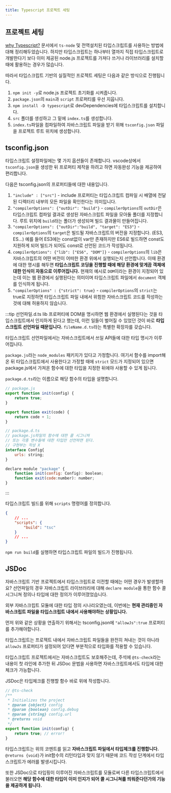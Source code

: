 ```yaml
---
title: Typescript 프로젝트 세팅
---
```


## 프로젝트 세팅

[why Typescript?](./why.md) 문서에서 `ts-node` 및 전역설치된 타입스크립트를 사용하는 방법에 대해 정리해두었습니다. 하지만 타입스크립트는 하나부터 열까지 직접 타입스크립트로 개발한다기 보다 이미 제공된 node.js 프로젝트를 가져다 쓰거나 라이브러리를 설치할 때에 활용하는 경우가 많습니다.

따라서 타입스크립트 기반의 실질적인 프로젝트 세팅은 다음과 같은 방식으로 진행됩니다.

1. `npm init -y`로 node.js 프로젝트 초기화를 시켜줍니다.
2. `package.json`의 `main`과 `script` 프로퍼티를 우선 지웁니다.
3. `npm install -D typescript`로 devDependencies에 타입스크립트를 설치합니다.
4. `src` 폴더를 생성하고 그 밑에 `index.ts`를 생성합니다.
5. `index.ts`파일을 컴파일하여 자바스크립트 파일을 받기 위해 `tsconfig.json` 파일을 프로젝트 루트 위치에 생성합니다.

## tsconfig.json

타입스크립트 설정파일에는 몇 가지 옵션들이 존재합니다. vscode상에서 `tsconfig.json`을 생성한 뒤 프로퍼티 제작을 하려고 하면 자동완성 기능을 제공하여 편리합니다.

다음은 tsconfig.json의 프로퍼티들에 대한 내용입니다.

1. `"include" : ["src"]` - include 프로퍼티는 타입스크립트 컴파일 시 배열에 전달된 디렉터리 내부의 모든 파일을 확인한다는 의미입니다.
2. `"compilerOptions": {"outDir": "build"}` - `compilerOptions`의 `outDir`은 타입스크립트 컴파일 결과로 생성된 자바스크립트 파일을 모아둘 폴더를 지정합니다. 루트 위치에 `build`라는 폴더가 생성되며 빌드 결과물이 만들어집니다.
3. `"compilerOptions": {"outDir":"build", "target": "ES3"}` - `compilerOptions`의 `target`은 빌드될 자바스크립트의 버전을 지정합니다. (ES3, ES...) 예를 들어 ES3에는 const없이 var만 존재하지만 ES6로 빌드하면 const도 지원하게 되어 빌드가 되어도 const로 선언된 코드가 작성됩니다.
4. `compilerOptions": {"lib": ["ES6", "DOM"]}` - `compilerOptions`의 `lib`은 자바스크립트의 어떤 버전이 어떠한 환경 위에서 실행되는지 선언합니다. 이때 환경에 대한 명시를 해두면 **타입스크립트 코딩을 진행할 때에 해당 환경에 맞게끔 객체에 대한 인식이 자동으로 이루어집니다.** 현재의 예시로 `DOM`이라는 환경이 지정되어 있는데 이는 웹 환경에서 실행된다는 의미이며 타입스크립트 파일에서 `document` 객체를 인식하게 됩니다.
5. `"compilerOptions" : {"strict": true}` - `compilerOptions`의 `strict`는 true로 지정하면 타입스크립트 파일 내에서 위험한 자바스크립트 코드를 작성하는 것에 대해 허용하지 않습니다.

:::tip 선언파일.d.ts
lib 프로퍼티에 DOM을 명시하면 웹 환경에서 실행된다는 것을 타입스크립트에서 인지하게 된다고 했는데, 이런 일들이 벌어질 수 있었던 것이 바로 **타입스크립트 선언파일 때문입니다.** `fileName.d.ts`라는 특별한 확장자를 갖습니다.

타입스크립트 선언파일에서는 자바스크립트에서 쓰일 API들에 대한 타입 명시가 이루어집니다.

`package.js`라는 `node_modules` 패키지가 있다고 가정합니다. 여기서 함수를 import해온 뒤 타입스크립트에서 사용한다고 가정할 때에 `strict` 모드가 지정되어 있으면 package.js에서 가져온 함수에 대한 타입을 지정한 뒤에야 사용할 수 있게 됩니다.

`package.d.ts`라는 이름으로 해당 함수의 타입을 설명합니다.

```javascript
// package.js
export function init(config) {
    return true;
}

export function exit(code) {
    return code + 1;
}
```

```javascript
// package.d.ts
// package.js파일의 함수에 대한 콜 시그니쳐
// 또는 각종 변수들에 대한 타입만 선언하면 된다.
// 구현부는 작성 X
interface Config{
    urls: string;
}

declare module "package" {
    function init(config: Config): boolean;
    function exit(code:number): number;
}
```

:::

타입스크립트 빌드를 위해 `scripts` 명령어를 정의합니다.

```json
{
    // ...
    "scripts": {
        "build": "tsc"
    }
    // ...
}
```

`npm run build`를 실행하면 타입스크립트 파일의 빌드가 진행됩니다.

## JSDoc

자바스크립트 기반 프로젝트에서 타입스크립트로 이전할 때에는 어떤 경우가 발생할까요? 선언파일의 경우 자바스크립트 라이브러리에 대해 `declare module`을 통한 함수 콜 시그니쳐 정의나 타입에 대한 정의가 이루어졌었습니다.

외부 자바스크립트 모듈에 대한 타입 정의 시나리오였는데, 이번에는 **현재 관리중인 자바스크립트 파일을 타입스크립트 내에서 사용해야하는 상황입니다.**

먼저 위와 같은 상황을 연출하기 위해서는 tsconfig.json에 `"allowJs":true` 프로퍼티를 추가해야합니다.

타입스크립트는 프로젝트 내에서 자바스크립트 파일들을 완전히 쳐내는 것이 아니라 `allowJs` 프로퍼티가 설정되어 있다면 부분적으로 타입화를 적용할 수 있습니다.

타입스크립트 프로젝트에서는 자바스크립트도 보호해주는데, 주석에 `@ts-check`라는 내용이 첫 라인에 추가한 뒤 JSDoc 문법을 사용하면 자바스크립트에서도 타입에 대한 체크가 가능합니다.

JSDoc은 타입체크를 진행할 함수 바로 위에 작성합니다.

```javascript
// @ts-check
/**
 * Initializes the project
 * @param {object} config
 * @param {boolean} config.debug
 * @param {string} config.url
 * @returns void
 */
export function init(config) {
    return true; // error!
}
```

타입스크립트는 위의 코멘트를 읽고 **자바스크립트 파일에서 타입체크를 진행합니다.** `@returns {void}`가 init함수의 리턴타입과 맞지 않기 때문에 코드 작성 단계에서 타입스크립트가 에러를 발생시킵니다.

또한 JSDoc으로 타입핑이 이루어진 자바스크립트를 모듈로써 다른 타입스크립트에서 불러오면 **해당 함수에 대한 타입이 이미 인지가 되어 콜 시그니쳐를 띄워준다던가의 기능을 제공하게 됩니다.**
